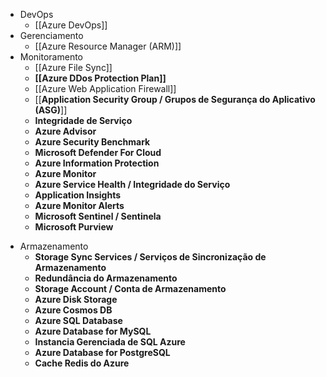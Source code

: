 

* DevOps 
	* [[Azure DevOps]]
* Gerenciamento 
	* [[Azure Resource Manager (ARM)]]
* Monitoramento
	* [[Azure File Sync]]
	* **[[Azure DDos Protection Plan]]**
	* [[Azure Web Application Firewall]]
	- [[**Application Security Group / Grupos de Segurança do Aplicativo (ASG)**]]
	- **Integridade de Serviço**
	- **Azure Advisor**
	- **Azure Security Benchmark**
	- **Microsoft Defender For Cloud**
	- **Azure Information Protection**
	- **Azure Monitor**
	- **Azure Service Health / Integridade do Serviço**
	- **Application Insights**
	- **Azure Monitor Alerts**
	- **Microsoft Sentinel / Sentinela**
	- **Microsoft Purview**
- Armazenamento
	* **Storage Sync Services / Serviços de Sincronização de Armazenamento**
    - **Redundância do Armazenamento**
    - **Storage Account / Conta de Armazenamento**
    - **Azure Disk Storage**
    - **Azure Cosmos DB**
    - **Azure SQL Database**
    - **Azure Database for MySQL**
    - **Instancia Gerenciada de SQL Azure**
    - **Azure Database for PostgreSQL**
    - **Cache Redis do Azure**